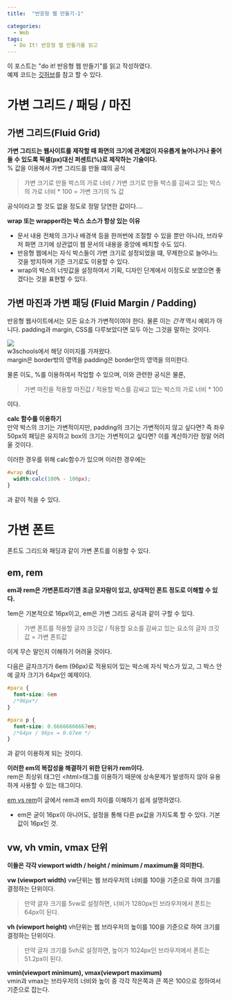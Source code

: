 ```yaml
---
title:  "반응형 웹 만들기-1"

categories:
  - Web
tags:
  - Do It! 반응형 웹 만들기를 읽고
---
```

이 포스트는 "do it! 반응형 웹 만들기"를 읽고 작성하였다.  
예제 코드는 [깃허브](https://github.com/cloudbaby/Do-it-Responsive-Web-Design-Example)를 참고 할 수 있다.

# 가변 그리드 / 패딩 / 마진
## 가변 그리드(Fluid Grid)
__가변 그리드는 웹사이트를 제작할 때 화면의 크기에 관계없이 자유롭게 늘어나거나 줄어들 수 있도록 픽셀(px)대신 퍼센트(%)로 제작하는 기술이다.__  
% 값을 이용해서 가변 그리드를 만들 떄의 공식
> 가변 크기로 만들 박스의 가로 너비 / 가변 크기로 만들 박스를 감싸고 있는 박스의 가로 너비 * 100 = 가변 크기의 % 값   

공식이라고 할 것도 없을 정도로 정말 당연한 값이다....

__wrap 또는 wrapper라는 박스 소스가 항상 있는 이유__
 - 문서 내용 전체의 크기나 배경색 등을 한꺼번에 조절할 수 있을 뿐만 아니라, 브라우저 화면 크기에 상관없이 웹 문서의 내용을 중앙에 배치할 수도 있다. 
 - 반응형 웹에서는 자식 박스들이 가변 크기로 설정되었을 떄, 무제한으로 늘어나느 것을 방지하며 기준 크기로도 이용할 수 있다.
 - wrap의 박스의 너빗값을 설정하여서 기획, 디자인 단계에서 이정도로 보였으면 좋겠다는 것을 표현할 수 있다.

## 가변 마진과 가변 패딩 (Fluid Margin / Padding)
반응형 웹사이트에서는 모든 요소가 가변적이여야 한다. 물론 이는 _간격_ 역시 예외가 아니다. padding과 margin, CSS를 다루보았다면 모두 아는 그것을 말하는 것이다.

![](https://www.w3schools.com/css/box-model.gif)  
w3schools에서 해당 이미지를 가져왔다.  
margin은 border밖의 영역을 padding은 border안의 영역을 의미한다.

물론 이도, %를 이용하여서 작업할 수 있으며, 이와 관련한 공식은 물론,
> 가변 마진을 적용할 마진값 / 적용할 박스를 감싸고 있는 박스의 가로 너비 * 100

이다.

__calc 함수를 이용하기__  
만약 박스의 크기는 가변적이지만, padding의 크기는 가변적이지 않고 싶다면? 즉 좌우 50px의 패딩은 유지하고 box의 크기는 가변적이고 싶다면? 이를 계산하기란 정말 어려울 것이다.

이러한 경우를 위해 calc함수가 있으며 이러한 경우에는

```css
#wrap div{
  width:calc(100% - 100px);
}
```
과 같이 적을 수 있다.

# 가변 폰트
폰트도 그리드와 패딩과 같이 가변 폰트를 이용할 수 있다.

## em, rem
__em과 rem은 가변폰트라기엔 조금 모자람이 있고, 상대적인 폰트 정도로 이해할 수 있다.__

1em은 기본적으로 16px이고, em은 가변 그리드 공식과 같이 구할 수 있다.
> 가변 폰트를 적용할 글자 크깃값 / 적용할 요소를 감싸고 있는 요소의 글자 크깃값 = 가변 폰트값

이게 무슨 말인지 이해하기 어려울 것이다.

다음은 글자크기가 6em (96px)로 적용되어 있는 박스에 자식 박스가 있고, 그 박스 안에 글자 크기가 64px인 예제이다.
```css
#para {
  font-size: 6em
  /*96px*/
}

#para p {
  font-size: 0.66666666667em;
  /*64px / 96px = 0.67em */
}
```
과 같이 이용하게 되는 것이다.

__이러한 em의 복잡성을 해결하기 위한 단위가 rem이다.__  
rem은 최상위 태그인 \<html>태그를 이용하기 때문에 상속문제가 발생하지 않아 유용하게 사용할 수 있는 태그이다.

[em vs rem](https://jeongwooahn.medium.com/%EB%B2%88%EC%97%AD-rem-vs-em-5eac6122b8ea)이 글에서 rem과 em의 차이를 이해하기 쉽게 설명하였다.

+ em은 굳이 16px이 아니어도, 설정을 통해 다른 px값을 가지도록 할 수 있다. 기본값이 16px인 것.

## vw, vh vmin, vmax 단위
__이들은 각각 viewport width / height / minimum / maximum을 의미한다.__

__vw (viewport width)__
vw단위는 웹 브라우저의 너비를 100을 기준으로 하여 크기를 결정하는 단위이다.
> 만약 글자 크기를 5vw로 설정하면, 너비가 1280px인 브라우저에서 폰트는 64px이 된다.

__vh (viewport height)__
vh단위는 웹 브라우저의 높이를 100을 기준으로 하여 크기를 결정하는 단위이다.
> 만약 글자 크기를 5vh로 설정하면, 높이가 1024px인 브라우저에서 폰트는 51.2px이 된다.

__vmin(viewport minimum), vmax(viewport maximum)__  
vmin과 vmax는 브라우저의 너비와 높이 중 각각 작은쪽과 큰 쪽은 100으로 정하여서 기준으로 잡는다.